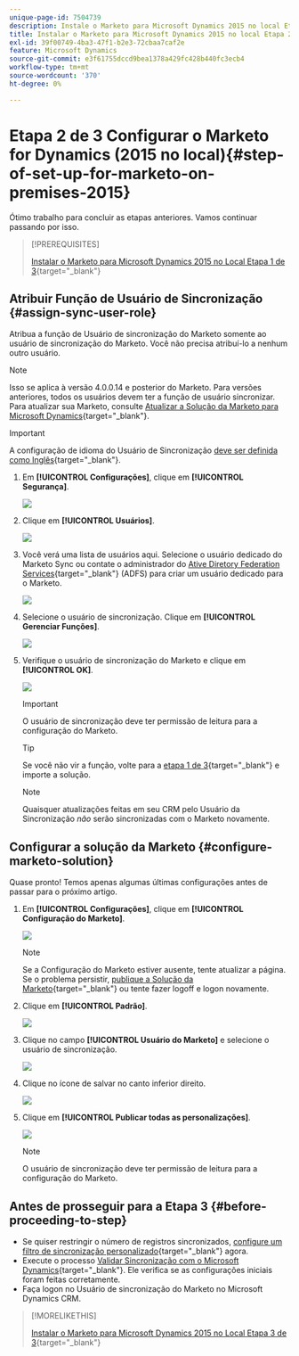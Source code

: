 ```yaml
---
unique-page-id: 7504739
description: Instale o Marketo para Microsoft Dynamics 2015 no local Etapa 2 de 3 - Documentação do Marketo - Documentação do produto
title: Instalar o Marketo para Microsoft Dynamics 2015 no local Etapa 2 de 3
exl-id: 39f00749-4ba3-47f1-b2e3-72cbaa7caf2e
feature: Microsoft Dynamics
source-git-commit: e3f61755dccd9bea1378a429fc428b440fc3ecb4
workflow-type: tm+mt
source-wordcount: '370'
ht-degree: 0%

---
```


# Etapa 2 de 3 Configurar o Marketo for Dynamics (2015 no local){#step-of-set-up-for-marketo-on-premises-2015}

Ótimo trabalho para concluir as etapas anteriores. Vamos continuar passando por isso.

>[!PREREQUISITES]
>
>[Instalar o Marketo para Microsoft Dynamics 2015 no Local Etapa 1 de 3](/help/marketo/product-docs/crm-sync/microsoft-dynamics-sync/sync-setup/connecting-to-legacy-versions/step-1-of-3-install-2015.md){target="_blank"}

## Atribuir Função de Usuário de Sincronização {#assign-sync-user-role}

Atribua a função de Usuário de sincronização do Marketo somente ao usuário de sincronização do Marketo. Você não precisa atribuí-lo a nenhum outro usuário.

>[!NOTE]
>
>Isso se aplica à versão 4.0.0.14 e posterior do Marketo. Para versões anteriores, todos os usuários devem ter a função de usuário sincronizar. Para atualizar sua Marketo, consulte [Atualizar a Solução da Marketo para Microsoft Dynamics](/help/marketo/product-docs/crm-sync/microsoft-dynamics-sync/sync-setup/update-the-marketo-solution-for-microsoft-dynamics.md){target="_blank"}.

>[!IMPORTANT]
>
>A configuração de idioma do Usuário de Sincronização [ deve ser definida como Inglês](https://learn.microsoft.com/en-us/power-platform/admin/enable-languages){target="_blank"}.

1. Em **[!UICONTROL Configurações]**, clique em **[!UICONTROL Segurança]**.

   ![](assets/assign1.png)

1. Clique em **[!UICONTROL Usuários]**.

   ![](assets/assign2.png)

1. Você verá uma lista de usuários aqui. Selecione o usuário dedicado do Marketo Sync ou contate o administrador do [Ative Diretory Federation Services](https://msdn.microsoft.com/en-us/library/bb897402.aspx){target="_blank"} (ADFS) para criar um usuário dedicado para o Marketo.

   ![](assets/image2015-3-26-10-3a39-3a35.png)

1. Selecione o usuário de sincronização. Clique em **[!UICONTROL Gerenciar Funções]**.

   ![](assets/assign4.png)

1. Verifique o usuário de sincronização do Marketo e clique em **[!UICONTROL OK]**.

   ![](assets/assign5.png)

   >[!IMPORTANT]
   >
   >O usuário de sincronização deve ter permissão de leitura para a configuração do Marketo.

   >[!TIP]
   >
   >Se você não vir a função, volte para a [etapa 1 de 3](/help/marketo/product-docs/crm-sync/microsoft-dynamics-sync/sync-setup/connecting-to-legacy-versions/step-1-of-3-install-2015.md){target="_blank"} e importe a solução.

   >[!NOTE]
   >
   >Quaisquer atualizações feitas em seu CRM pelo Usuário da Sincronização _não_ serão sincronizadas com o Marketo novamente.

## Configurar a solução da Marketo {#configure-marketo-solution}

Quase pronto! Temos apenas algumas últimas configurações antes de passar para o próximo artigo.

1. Em **[!UICONTROL Configurações]**, clique em **[!UICONTROL Configuração do Marketo]**.

   ![](assets/configure1.png)

   >[!NOTE]
   >
   >Se a Configuração do Marketo estiver ausente, tente atualizar a página. Se o problema persistir, [publique a Solução da Marketo](/help/marketo/product-docs/crm-sync/microsoft-dynamics-sync/sync-setup/connecting-to-legacy-versions/step-1-of-3-install-2015.md){target="_blank"} ou tente fazer logoff e logon novamente.

1. Clique em **[!UICONTROL Padrão]**.

   ![](assets/configure2.png)

1. Clique no campo **[!UICONTROL Usuário do Marketo]** e selecione o usuário de sincronização.

   ![](assets/configure3.png)

1. Clique no ícone de salvar no canto inferior direito.

   ![](assets/configure4.png)

1. Clique em **[!UICONTROL Publicar todas as personalizações]**.

   ![](assets/publish-all-customizations1.png)

   >[!NOTE]
   >
   >O usuário de sincronização deve ter permissão de leitura para a configuração do Marketo.

## Antes de prosseguir para a Etapa 3 {#before-proceeding-to-step}

* Se quiser restringir o número de registros sincronizados, [configure um filtro de sincronização personalizado](/help/marketo/product-docs/crm-sync/microsoft-dynamics-sync/create-a-custom-dynamics-sync-filter.md){target="_blank"} agora.
* Execute o processo [Validar Sincronização com o Microsoft Dynamics](/help/marketo/product-docs/crm-sync/microsoft-dynamics-sync/sync-setup/validate-microsoft-dynamics-sync.md){target="_blank"}. Ele verifica se as configurações iniciais foram feitas corretamente.
* Faça logon no Usuário de sincronização do Marketo no Microsoft Dynamics CRM.

>[!MORELIKETHIS]
>
>[Instalar o Marketo para Microsoft Dynamics 2015 no Local Etapa 3 de 3](/help/marketo/product-docs/crm-sync/microsoft-dynamics-sync/sync-setup/connecting-to-legacy-versions/step-3-of-3-connect-2015.md){target="_blank"}
